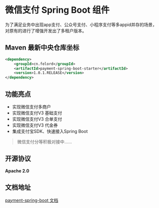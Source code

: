 # 微信支付 Spring Boot 组件 

为了满足业务中出现app支付、公众号支付、小程序支付等多appid并存的场景，对原有的进行了增强开发出了多租户版本。

## Maven 最新中央仓库坐标

```xml
<dependency>
    <groupId>cn.felord</groupId>
    <artifactId>payment-spring-boot-starter</artifactId>
    <version>1.0.1.RELEASE</version>
</dependency>
```

## 功能亮点
- 实现微信支付多商户
- 实现微信支付V3 基础支付
- 实现微信支付V3 合单支付
- 实现微信支付V3 代金券
- 集成支付宝SDK、快速接入Spring Boot 
> 微信支付分等积极对接中……
## 开源协议
**Apache 2.0**

## 文档地址
[payment-spring-boot 文档](https://notfound403.github.io/payment-spring-boot)
 
